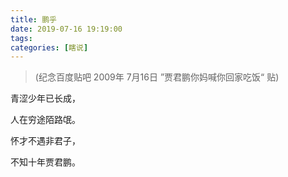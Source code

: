 ```yaml
---
title: 鹏乎
date: 2019-07-16 19:19:00
tags: 
categories: [瞎说]
---
```


> (纪念百度贴吧 2009年 7月16日 ”贾君鹏你妈喊你回家吃饭“ 贴)

青涩少年已长成，

人在穷途陌路氓。

怀才不遇非君子，

不知十年贾君鹏。

